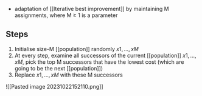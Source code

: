 - adaptation of [[Iterative best improvement]] by maintaining M assignments, where M ≥ 1 is a parameter

## Steps
1. Initialise size-M [[population]] randomly $x1,...,xM$
2. At every step, examine all successors of the current [[population]] $x1,...,xM$, pick the top M successors that have the lowest cost (which are going to be the next [[population]])
3. Replace $x1,...,xM$ with these M successors

![[Pasted image 20231022152110.png]]
